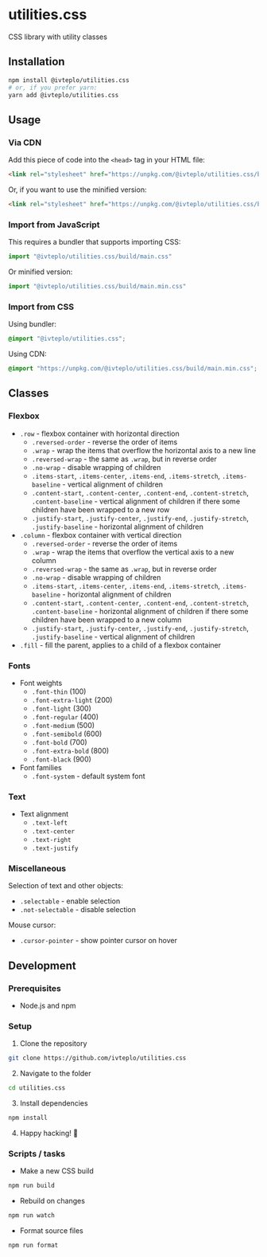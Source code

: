 # utilities.css

CSS library with utility classes

## Installation

```bash
npm install @ivteplo/utilities.css
# or, if you prefer yarn:
yarn add @ivteplo/utilities.css
```

## Usage

### Via CDN

Add this piece of code into the `<head>` tag in your HTML file:
```html
<link rel="stylesheet" href="https://unpkg.com/@ivteplo/utilities.css/build/main.css">
```

Or, if you want to use the minified version:
```html
<link rel="stylesheet" href="https://unpkg.com/@ivteplo/utilities.css/build/main.min.css">
```

### Import from JavaScript

This requires a bundler that supports importing CSS:
```javascript
import "@ivteplo/utilities.css/build/main.css"
```

Or minified version:
```javascript
import "@ivteplo/utilities.css/build/main.min.css"
```

### Import from CSS

Using bundler:
```css
@import "@ivteplo/utilities.css";
```

Using CDN:
```css
@import "https://unpkg.com/@ivteplo/utilities.css/build/main.min.css";
```

## Classes

### Flexbox

- `.row` - flexbox container with horizontal direction
  - `.reversed-order` - reverse the order of items
  - `.wrap` - wrap the items that overflow the horizontal axis to a new line
  - `.reversed-wrap` - the same as `.wrap`, but in reverse order
  - `.no-wrap` - disable wrapping of children
  - `.items-start`, `.items-center`, `.items-end`, `.items-stretch`, `.items-baseline` - vertical alignment of children
  - `.content-start`, `.content-center`, `.content-end`, `.content-stretch`, `.content-baseline` - vertical alignment of children if there some children have been wrapped to a new row
  - `.justify-start`, `.justify-center`, `.justify-end`, `.justify-stretch`, `.justify-baseline` - horizontal alignment of children
- `.column` - flexbox container with vertical direction
  - `.reversed-order` - reverse the order of items
  - `.wrap` - wrap the items  that overflow the vertical axis to a new column
  - `.reversed-wrap` - the same as `.wrap`, but in reverse order
  - `.no-wrap` - disable wrapping of children
  - `.items-start`, `.items-center`, `.items-end`, `.items-stretch`, `.items-baseline` - horizontal alignment of children
  - `.content-start`, `.content-center`, `.content-end`, `.content-stretch`, `.content-baseline` - horizontal alignment of children if there some children have been wrapped to a new column
  - `.justify-start`, `.justify-center`, `.justify-end`, `.justify-stretch`, `.justify-baseline` - vertical alignment of children
- `.fill` - fill the parent, applies to a child of a flexbox container

### Fonts

- Font weights
  - `.font-thin` (100)
  - `.font-extra-light` (200)
  - `.font-light` (300)
  - `.font-regular` (400)
  - `.font-medium` (500)
  - `.font-semibold` (600)
  - `.font-bold` (700)
  - `.font-extra-bold` (800)
  - `.font-black` (900)
- Font families
  - `.font-system` - default system font

### Text

- Text alignment
  - `.text-left`
  - `.text-center`
  - `.text-right`
  - `.text-justify`

### Miscellaneous

Selection of text and other objects:
- `.selectable` - enable selection
- `.not-selectable` - disable selection

Mouse cursor:
- `.cursor-pointer` - show pointer cursor on hover

## Development

### Prerequisites

- Node.js and npm

### Setup

1. Clone the repository

```bash
git clone https://github.com/ivteplo/utilities.css
```

2. Navigate to the folder

```bash
cd utilities.css
```

3. Install dependencies

```bash
npm install
```

4. Happy hacking! 🎉

### Scripts / tasks

- Make a new CSS build

```bash
npm run build
```

- Rebuild on changes

```bash
npm run watch
```

- Format source files

```bash
npm run format
```
